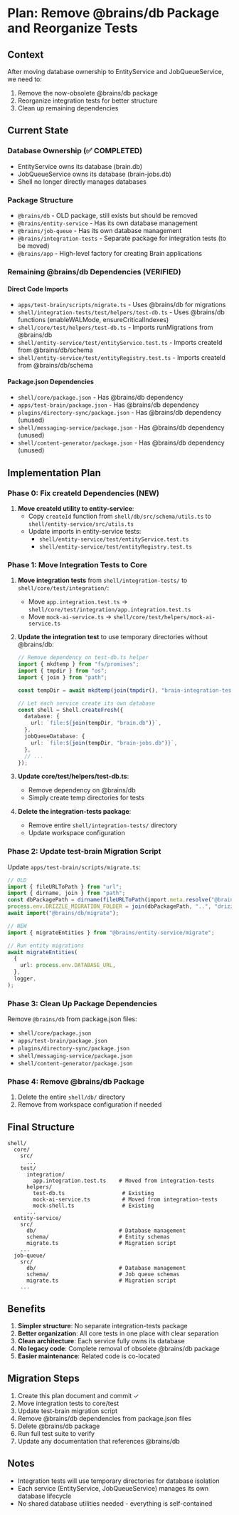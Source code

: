# Plan: Remove @brains/db Package and Reorganize Tests

## Context

After moving database ownership to EntityService and JobQueueService, we need to:

1. Remove the now-obsolete @brains/db package
2. Reorganize integration tests for better structure
3. Clean up remaining dependencies

## Current State

### Database Ownership (✅ COMPLETED)

- EntityService owns its database (brain.db)
- JobQueueService owns its database (brain-jobs.db)
- Shell no longer directly manages databases

### Package Structure

- `@brains/db` - OLD package, still exists but should be removed
- `@brains/entity-service` - Has its own database management
- `@brains/job-queue` - Has its own database management
- `@brains/integration-tests` - Separate package for integration tests (to be moved)
- `@brains/app` - High-level factory for creating Brain applications

### Remaining @brains/db Dependencies (VERIFIED)

#### Direct Code Imports
- `apps/test-brain/scripts/migrate.ts` - Uses @brains/db for migrations
- `shell/integration-tests/test/helpers/test-db.ts` - Uses @brains/db functions (enableWALMode, ensureCriticalIndexes)
- `shell/core/test/helpers/test-db.ts` - Imports runMigrations from @brains/db
- `shell/entity-service/test/entityService.test.ts` - Imports createId from @brains/db/schema
- `shell/entity-service/test/entityRegistry.test.ts` - Imports createId from @brains/db/schema

#### Package.json Dependencies
- `shell/core/package.json` - Has @brains/db dependency
- `apps/test-brain/package.json` - Has @brains/db dependency
- `plugins/directory-sync/package.json` - Has @brains/db dependency (unused)
- `shell/messaging-service/package.json` - Has @brains/db dependency (unused)
- `shell/content-generator/package.json` - Has @brains/db dependency (unused)

## Implementation Plan

### Phase 0: Fix createId Dependencies (NEW)

1. **Move createId utility to entity-service**:
   - Copy `createId` function from `shell/db/src/schema/utils.ts` to `shell/entity-service/src/utils.ts`
   - Update imports in entity-service tests:
     - `shell/entity-service/test/entityService.test.ts`
     - `shell/entity-service/test/entityRegistry.test.ts`

### Phase 1: Move Integration Tests to Core

1. **Move integration tests** from `shell/integration-tests/` to `shell/core/test/integration/`:
   - Move `app.integration.test.ts` → `shell/core/test/integration/app.integration.test.ts`
   - Move `mock-ai-service.ts` → `shell/core/test/helpers/mock-ai-service.ts`

2. **Update the integration test** to use temporary directories without @brains/db:

   ```typescript
   // Remove dependency on test-db.ts helper
   import { mkdtemp } from "fs/promises";
   import { tmpdir } from "os";
   import { join } from "path";

   const tempDir = await mkdtemp(join(tmpdir(), "brain-integration-test-"));

   // Let each service create its own database
   const shell = Shell.createFresh({
     database: {
       url: `file:${join(tempDir, "brain.db")}`,
     },
     jobQueueDatabase: {
       url: `file:${join(tempDir, "brain-jobs.db")}`,
     },
     // ...
   });
   ```

3. **Update core/test/helpers/test-db.ts**:
   - Remove dependency on @brains/db
   - Simply create temp directories for tests

4. **Delete the integration-tests package**:
   - Remove entire `shell/integration-tests/` directory
   - Update workspace configuration

### Phase 2: Update test-brain Migration Script

Update `apps/test-brain/scripts/migrate.ts`:

```typescript
// OLD
import { fileURLToPath } from "url";
import { dirname, join } from "path";
const dbPackagePath = dirname(fileURLToPath(import.meta.resolve("@brains/db")));
process.env.DRIZZLE_MIGRATION_FOLDER = join(dbPackagePath, "..", "drizzle");
await import("@brains/db/migrate");

// NEW
import { migrateEntities } from "@brains/entity-service/migrate";

// Run entity migrations
await migrateEntities(
  {
    url: process.env.DATABASE_URL,
  },
  logger,
);
```

### Phase 3: Clean Up Package Dependencies

Remove `@brains/db` from package.json files:

- `shell/core/package.json`
- `apps/test-brain/package.json`
- `plugins/directory-sync/package.json`
- `shell/messaging-service/package.json`
- `shell/content-generator/package.json`

### Phase 4: Remove @brains/db Package

1. Delete the entire `shell/db/` directory
2. Remove from workspace configuration if needed

## Final Structure

```
shell/
  core/
    src/
      ...
    test/
      integration/
        app.integration.test.ts    # Moved from integration-tests
      helpers/
        test-db.ts                  # Existing
        mock-ai-service.ts          # Moved from integration-tests
        mock-shell.ts               # Existing
      ...
  entity-service/
    src/
      db/                          # Database management
      schema/                      # Entity schemas
      migrate.ts                   # Migration script
    ...
  job-queue/
    src/
      db/                          # Database management
      schema/                      # Job queue schemas
      migrate.ts                   # Migration script
    ...
```

## Benefits

1. **Simpler structure**: No separate integration-tests package
2. **Better organization**: All core tests in one place with clear separation
3. **Clean architecture**: Each service fully owns its database
4. **No legacy code**: Complete removal of obsolete @brains/db package
5. **Easier maintenance**: Related code is co-located

## Migration Steps

1. Create this plan document and commit ✓
2. Move integration tests to core/test
3. Update test-brain migration script
4. Remove @brains/db dependencies from package.json files
5. Delete @brains/db package
6. Run full test suite to verify
7. Update any documentation that references @brains/db

## Notes

- Integration tests will use temporary directories for database isolation
- Each service (EntityService, JobQueueService) manages its own database lifecycle
- No shared database utilities needed - everything is self-contained
